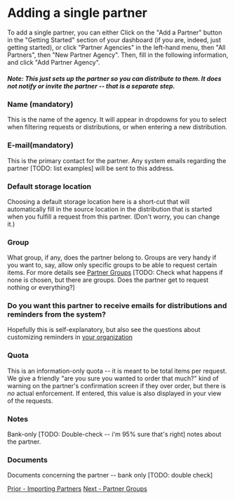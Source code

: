 # Adding a single partner
To add a single partner,  you can either Click on the "Add a Partner" button in the "Getting Started" section of your dashboard (if you are, indeed, just getting started), or click "Partner Agencies" in the left-hand menu, then "All Partners", then "New Partner Agency".  Then, fill in the following information, and click "Add Partner Agency".  

##### Note:  This just sets up the partner so you can distribute to them.  It does *not* notify or invite the partner -- that is a separate step.
### Name (mandatory)
This is the name of the agency.  It will appear in dropdowns for you to select when filtering requests or distributions, or when entering a new distribution.
### E-mail(mandatory)
This is the primary contact for the partner.  Any system emails regarding the partner [TODO: list examples] will be sent to this address.
### Default storage location
Choosing a default storage location here is a short-cut that will automatically fill in the source location in the distribution that is started when you fulfill a request from this partner.  (Don't worry, you can change it.)
### Group
What group, if any, does the partner belong to.  Groups are very handy if you want to, say, allow only specific groups to be able to request certain items.  For more details see [Partner Groups](pm_partner_groups.md)
[TODO:  Check what happens if none is chosen, but there are groups.  Does the partner get to request nothing or everything?]

### Do you want this partner to receive emails for distributions and reminders from the system?
Hopefully this is self-explanatory, but also see the questions about customizing reminders in [your organization](getting_started_customization.md)

### Quota
This is an information-only quota -- it is meant to be total items per request. We give a friendly "are you sure you wanted to order that much?" kind of warning on the partner's confirmation screen if they over order, but there is *no* actual enforcement.  If entered, this value is also displayed in your view of the requests.

### Notes
Bank-only [TODO:  Double-check -- i'm 95% sure that's right] notes about the partner.

### Documents
Documents concerning the partner -- bank only [TODO:  double check]

[Prior - Importing Partners](pm_importing_partners.md) [Next - Partner Groups](pm_partner_groups.md)